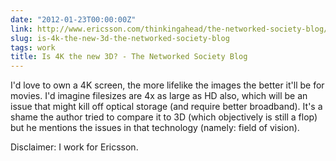 ```yaml
---
date: "2012-01-23T00:00:00Z"
link: http://www.ericsson.com/thinkingahead/the-networked-society-blog/2012/01/18/is-4k-the-new-3d/
slug: is-4k-the-new-3d-the-networked-society-blog
tags: work
title: Is 4K the new 3D? - The Networked Society Blog
---
```


I'd love to own a 4K screen, the more lifelike the images the better it'll be for movies. I'd imagine filesizes are 4x as large as HD also, which will be an issue that might kill off optical storage (and require better broadband). It's a shame the author tried to compare it to 3D (which objectively is still a flop) but he mentions the issues in that technology (namely: field of vision).

Disclaimer: I work for Ericsson.
